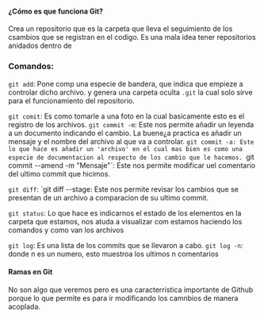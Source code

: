 #### ¿Cómo es que funciona Git?
Crea un repositorio que es la carpeta que lleva el seguimiento de los csambios que se registran en el codigo.
Es una mala idea tener repositorios anidados dentro de

### Comandos:
`git add`:
	Pone comp una especie de bandera, que indica que empieze a controlar dicho archivo. y genera una carpeta oculta `.git` la cual solo sirve para el funcionamiento del repositorio.
	
`git comit`:
	Es como tomarle a una foto en la cual basicamente esto es el registro de los archivos.
	`git commit -m`:
		Este nos permite añadir un leyenda a un documento indicando el cambio. La buene¿a practica es añadir un mensaje y el nombre del archivo al que va a controlar.
	`git commit -a:
		Este lo que hace es añadir un 'archivo' en el cual mas bien es como una especie de documentacion al respecto de los cambio que le hacemos.
	`git commit --amend -m "Mensaje"`:
		Este nos permite modificar uel comentario del ultimo commit que hicimos.
	
`git diff`:
	`git diff --stage:
		Este nos permite revisar los cambios que se presentan de un archivo a comparacion de su ultimo commit.
	
`git status`:
	Lo que hace es indicarnos el estado de los elementos en la carpeta que estamos, nos atuda a visualizar com estamos haciendo los comandos y como van  los archivos
	
`git log`:
	Es una lista de los commits que se llevaron a cabo.
	`git log -n`:
		donde n es un numero, esto muestroa los ultimos n comentarios

#### Ramas en Git
No son algo que veremos pero es una caracterristica importante de Github porque lo que permite es para ir modificando los camnbios de manera acoplada.